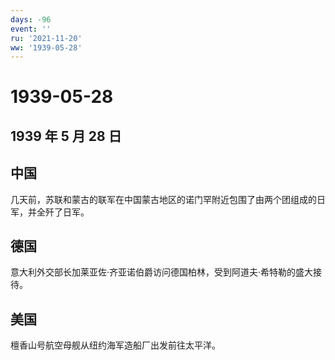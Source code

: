 ```yaml
---
days: -96
event: ''
ru: '2021-11-20'
ww: '1939-05-28'
---
```


# 1939-05-28

## 1939 年 5 月 28 日

## 中国

几天前，苏联和蒙古的联军在中国蒙古地区的诺门罕附近包围了由两个团组成的日军，并全歼了日军。

## 德国

意大利外交部长加莱亚佐·齐亚诺伯爵访问德国柏林，受到阿道夫·希特勒的盛大接待。

## 美国

檀香山号航空母舰从纽约海军造船厂出发前往太平洋。